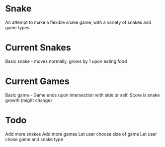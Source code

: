 # Snake
An attempt to make a flexible snake game, with a variety of snakes and game types.

Current Snakes
===
Basic snake - moves normally, grows by 1 upon eating food

Current Games
===
Basic game - Game ends upon intersection with side or self. Score is snake growth (might change)


Todo
===
Add more snakes
Add more games
Let user choose size of game
Let user chose game and snake type




